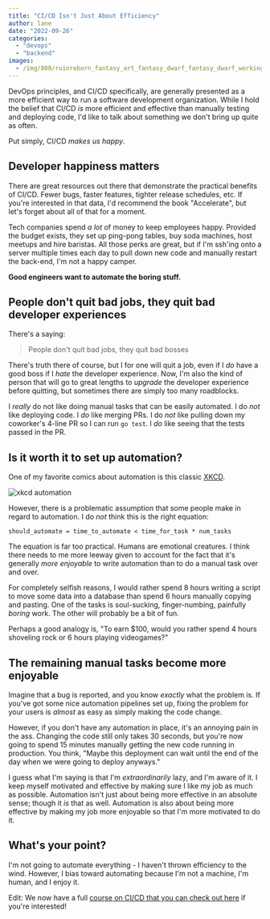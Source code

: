 ```yaml
---
title: "CI/CD Isn't Just About Efficiency"
author: lane
date: "2022-09-26"
categories:
  - "devops"
  - "backend"
images:
  - /img/800/ruinreborn_fantasy_art_fantasy_dwarf_fantasy_dwarf_working_in_1d0c16eb-542e-421f-b95b-fc7841104146_2.png.webp
---
```


DevOps principles, and CI/CD specifically, are generally presented as a more efficient way to run a software development organization. While I hold the belief that CI/CD _is_ more efficient and effective than manually testing and deploying code, I'd like to talk about something we don't bring up quite as often.

Put simply, CI/CD _makes us happy_.

## Developer happiness matters

There are great resources out there that demonstrate the practical benefits of CI/CD. Fewer bugs, faster features, tighter release schedules, etc. If you're interested in that data, I'd recommend the book "Accelerate", but let's forget about all of that for a moment.

Tech companies spend _a lot_ of money to keep employees happy. Provided the budget exists, they set up ping-pong tables, buy soda machines, host meetups and hire baristas. All those perks are great, but if I'm ssh'ing onto a server multiple times each day to pull down new code and manually restart the back-end, I'm not a happy camper.

**Good engineers want to automate the boring stuff.**

## People don't quit bad jobs, they quit bad developer experiences

There's a saying:

> People don't quit bad jobs, they quit bad bosses

There's truth there of course, but I for one will quit a job, even if I _do_ have a good boss if I _hate_ the developer experience. Now, I'm also the kind of person that will go to great lengths to _upgrade_ the developer experience before quitting, but sometimes there are simply too many roadblocks.

I _really_ do not like doing manual tasks that can be easily automated. I do _not_ like deploying code. I _do_ like merging PRs. I do _not_ like pulling down my coworker's 4-line PR so I can run `go test`. I _do_ like seeing that the tests passed in the PR.

## Is it worth it to set up automation?

One of my favorite comics about automation is this classic [XKCD](https://xkcd.com/1319/).

![xkcd automation](https://imgs.xkcd.com/comics/automation_2x.png)

However, there is a problematic assumption that some people make in regard to automation. I do _not_ think this is the right equation:

```
should_automate = time_to_automate < time_for_task * num_tasks
```

The equation is far too practical. Humans are emotional creatures. I think there needs to me more leeway given to account for the fact that it's generally _more enjoyable_ to write automation than to do a manual task over and over.

For completely selfish reasons, I would rather spend 8 hours writing a script to move some data into a database than spend 6 hours manually copying and pasting. One of the tasks is soul-sucking, finger-numbing, painfully _boring_ work. The other will probably be a bit of fun.

Perhaps a good analogy is, "To earn $100, would you rather spend 4 hours shoveling rock or 6 hours playing videogames?"

## The remaining manual tasks become more enjoyable

Imagine that a bug is reported, and you know _exactly_ what the problem is. If you've got some nice automation pipelines set up, fixing the problem for your users is _almost_ as easy as simply making the code change.

However, if you don't have any automation in place, it's an annoying pain in the ass. Changing the code still only takes 30 seconds, but you're now going to spend 15 minutes manually getting the new code running in production. You think, "Maybe this deployment can wait until the end of the day when we were going to deploy anyways."

I guess what I'm saying is that I'm _extraordinarily_ lazy, and I'm aware of it. I keep myself motivated and effective by making sure I like my job as much as possible. Automation isn't just about being more effective in an absolute sense; though it _is_ that as well. Automation is also about being more effective by making my job more enjoyable so that I'm more motivated to do it.

## What's your point?

I'm not going to automate everything - I haven't thrown efficiency to the wind. However, I bias toward automating because I'm not a machine, I'm human, and I enjoy it.

Edit: We now have a full [course on CI/CD that you can check out here](https://www.boot.dev/courses/learn-ci-cd-github-docker) if you're interested!
